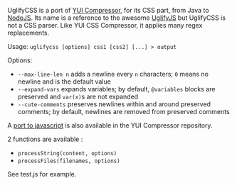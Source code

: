 UglifyCSS is a port of [YUI Compressor](https://github.com/yui/yuicompressor), for its CSS part, from Java to [NodeJS](http://nodejs.org). Its name is a reference to the awesome [UglifyJS](https://github.com/mishoo/UglifyJS) but UglifyCSS is not a CSS parser. Like YUI CSS Compressor, it applies many regex replacements.

Usage: `uglifycss [options] css1 [css2] [...] > output`

Options:

* `--max-line-len n` adds a newline every `n` characters; `0` means no newline and is the default value
* `--expand-vars` expands variables; by default, `@variables` blocks are preserved and `var(x)`s are not expanded
* `--cute-comments` preserves newlines within and around preserved comments; by default, newlines are removed from preserved comments

A [port to javascript](https://github.com/yui/yuicompressor/blob/master/ports/js/cssmin.js) is also available in the YUI Compressor repository.

2 functions are available :

* `processString(content, options)`
* `processFiles(filenames, options)`

See test.js for example.